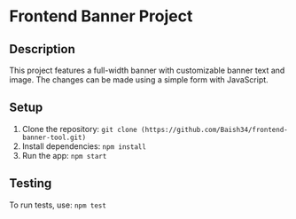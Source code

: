 # Frontend Banner Project

## Description
This project features a full-width banner with customizable banner text and image. The changes can be made using a simple form with JavaScript.

## Setup
1. Clone the repository: `git clone (https://github.com/Baish34/frontend-banner-tool.git)`
2. Install dependencies: `npm install`
3. Run the app: `npm start`

## Testing
To run tests, use: `npm test`
